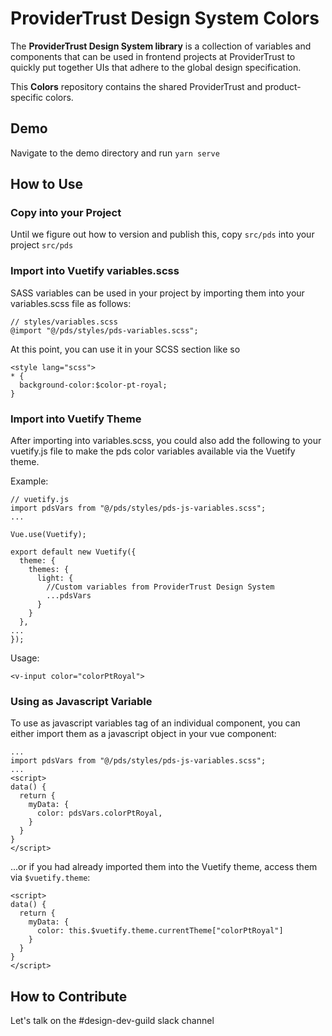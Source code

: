# ProviderTrust Design System Colors
The **ProviderTrust Design System library** is a collection of variables and components 
that can be used in frontend projects at ProviderTrust to quickly put together UIs 
that adhere to the global design specification.

This **Colors** repository contains the shared ProviderTrust and product-specific colors.

## Demo
Navigate to the demo directory and run `yarn serve`

## How to Use
### Copy into your Project
Until we figure out how to version and publish this, copy `src/pds` into your project `src/pds`

### Import into Vuetify variables.scss
SASS variables can be used in your project by importing them into your variables.scss 
file as follows:
```
// styles/variables.scss
@import "@/pds/styles/pds-variables.scss";
```

At this point, you can use it in your SCSS section like so
```
<style lang="scss">
* {
  background-color:$color-pt-royal;
}
```

### Import into Vuetify Theme

After importing into variables.scss, you could also add the following to your vuetify.js file to make the pds color variables available via the Vuetify theme.

Example:
```
// vuetify.js
import pdsVars from "@/pds/styles/pds-js-variables.scss";
...

Vue.use(Vuetify);

export default new Vuetify({
  theme: {
    themes: {
      light: {
        //Custom variables from ProviderTrust Design System
        ...pdsVars
      }
    }
  },
...
});
```

Usage:
```
<v-input color="colorPtRoyal">
```

### Using as Javascript Variable

To use as javascript variables tag of an individual component, you can either import them as a javascript object in your vue component:
```
...
import pdsVars from "@/pds/styles/pds-js-variables.scss";
...
<script>
data() {
  return {
    myData: {
      color: pdsVars.colorPtRoyal,
    }
  }
}
</script>
```
...or if you had already imported them into the Vuetify theme, access them via `$vuetify.theme`:
```
<script>
data() {
  return {
    myData: {
      color: this.$vuetify.theme.currentTheme["colorPtRoyal"]
    }
  }
}
</script>
```

## How to Contribute
Let's talk on the #design-dev-guild slack channel
